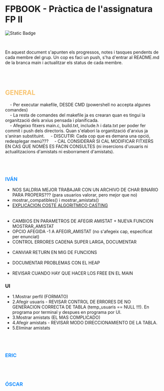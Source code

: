 # FPBOOK - Pràctica de l'assignatura FP II
<img alt="Static Badge" src="https://img.shields.io/badge/status-not_started-red"> <!-- Not started -->

<br>

En aquest document s'apunten els progressos, notes i tasques pendents de cada membre del grup. Un cop es faci un push, s'ha d'entrar al README.md de la branca main i actualitzar els status de cada membre.

<br><br>
<h2 style="color:#F8C471"> GENERAL </h2> 
<p>
<!-- Apunts generals -->
&nbsp &nbsp - Per executar makefile, DESDE CMD (powershell no accepta algunes comandes)<br>
&nbsp &nbsp - La resta de comandes del makefile ja es crearan quan es tingui la organització dels arxius pensada i planificada.<br>
&nbsp &nbsp - Afegeixo fitxers main.c, build.txt, include.h i data.txt per poder fer commit i push dels directoris. Quan s'elabori la organització d'arxius ja s'aniran substituint.
&nbsp &nbsp - DISCUTIR: Cada cop que es demana una opció, redesplegar menú???
&nbsp &nbsp - CAL CONSIDERAR SI CAL MODIFICAR FITXERS EN CAS QUE NOMÉS ES FACIN CONSULTES (ni insercions d'usuaris ni actualitzacions d'amistats ni esborrament d'amistats).

<!-- Fi dels apunts generals -->
</p>

<br><br>
<h3 style="color:DodgerBlue"> IVÁN </h3> 
<p>
<!-- Apunts d'Iván -->
<ul>
    <li>NOS SALDRIA MEJOR TRABAJAR CON UN ARCHIVO DE CHAR BINARIO PARA PROPERS??? (para usuarios valorar, pero mejor que no)</li>
    <li>mostrar_compatibles() i mostrar_amistats()</li>
    <li><a href = "https://stackoverflow.com/questions/37306000/performance-overhead-of-typecasting-variables-in-c">EXPLICACION COSTE ALGORITMICO CASTING</a></li>
    <br>
    <br>
    <li>CAMBIOS EN PARAMETROS DE AFEGIR AMISTAT + NUEVA FUNCION MOSTRAR_AMISTAT</li>
    <li>OPCIO AFEGIDA -1 A AFEGIR_AMISTAT (no s'afegeix cap, especificat per enunciat)</li>
    <li>CONTROL ERRORES CADENA SUPER LARGA, DOCUMENTAR</li>
    <br>
    <li>CANVIAR RETURN EN MIG DE FUNCIONS</li>
    <br>
    <li>DOCUMENTAR PROBLEMAS CON EL HEAP</li>
    <br>
    <li>REVISAR CUANDO HAY QUE HACER LOS FREE EN EL MAIN</li>
</ul>
<h3>UI</h3>
<ul>
    <li>1.Mostrar perfil (FORMATO)</li>
    <li>2.Afegir usuaris - REVISAR CONTROL DE ERRORES DE NO GENERACION CORRECTA DE TABLA (temp_usuaris == NULL !!!). En programa por terminal y despues en programa por UI.</li>
    <li>3.Mostrar amistats (EL MAS COMPLICADO)</li>
    <li>4.Afegir amistats - REVISAR MODO DIRECCIONAMIENTO DE LA TABLA.</li>
    <li>5.Eliminar amistats</li>
</ul>
<!-- Fi dels apunts d'Iván -->
</p>
<br><br>
<h3 style="color:DodgerBlue"> ERIC </h3> 
<p>
<!-- Apunts d'ERIC -->



<!-- Fi dels apunts d'ERIC -->
</p>
<br><br>
<h3 style="color:DodgerBlue"> ÓSCAR </h3> 
<p>
<!-- Apunts d'ÓSCAR -->



<!-- Fi dels apunts d'Óscar -->
</p>